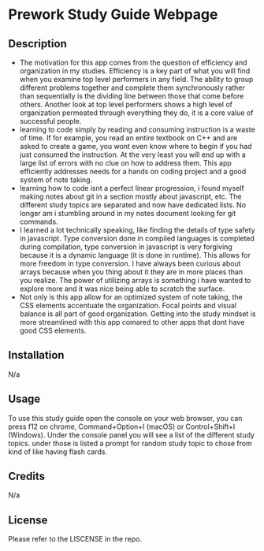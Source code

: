# Prework Study Guide Webpage

## Description



- The motivation for this app comes from the question of efficiency and organization in my studies. Efficiency is a key part of what you will find when you examine top level performers in any field. The ability to group different problems together and complete them synchronously rather than sequentially is the dividing line between those that come before others. Another look at top level performers shows a high level of organization permeated through everything they do, it is a core value of successful people.
- learning to code simply by reading and consuming instruction is a waste of time. If for example, you read an entire textbook on C++ and are asked to create a game, you wont even know where to begin if you had just consumed the instruction. At the very least you will end up with a large list of errors with no clue on how to address them. This app efficiently addresses needs for a hands on coding project and a good system of note taking.
- learning how to code isnt a perfect linear progression, i found myself making notes about git in a section mostly about javascript, etc. The different study topics are separated and now have dedicated lists. No longer am i stumbling around in my notes document looking for git commands.
- I learned a lot technically speaking, like finding the details of type safety in javascript. Type conversion done in compiled languages is completed during compilation, type conversion in javascript is very forgiving because it is a dynamic language (it is done in runtime). This allows for more freedom in type conversion. I have always been curious about arrays because when you thing about it they are in more places than you realize. The power of utilizing arrays is something i have wanted to explore more and it was nice being able to scratch the surface.
- Not only is this app allow for an optimized system of note taking, the CSS elements accentuate the organization. Focal points and visual balance is all part of good organization. Getting into the study mindset is more streamlined with this app comared to other apps that dont have good CSS elements.


## Installation
N/a
## Usage

To use this study guide open the console on your web browser, you can press f12 on chrome, Command+Option+I (macOS) or Control+Shift+I (Windows). Under the console panel you will see a list of the different study topics. under those is listed a prompt for random study topic to chose from kind of like having flash cards.

## Credits

N/a

## License

Please refer to the LISCENSE in the repo.
